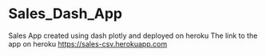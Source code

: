 # Sales_Dash_App
Sales App created using dash plotly and deployed on heroku
The link to the app on heroku https://sales-csv.herokuapp.com 
